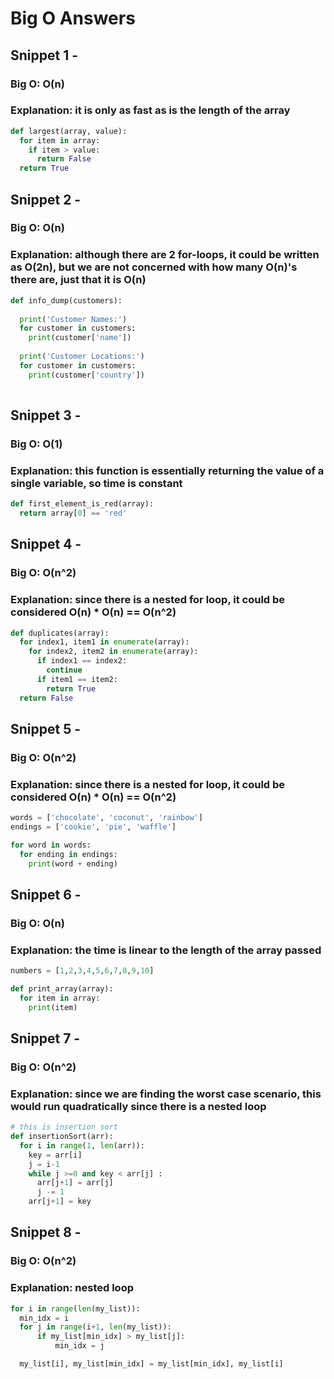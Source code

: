# Big O Answers

## Snippet 1 -
### Big O: O(n)
### Explanation: it is only as fast as is the length of the array

```python
def largest(array, value):
  for item in array:
    if item > value:
      return False
  return True 
```


## Snippet 2 -
### Big O: O(n)
### Explanation: although there are 2 for-loops, it could be written as O(2n), but we are not concerned with how many O(n)'s there are, just that it is O(n)

```python
def info_dump(customers):
  
  print('Customer Names:')
  for customer in customers: 
    print(customer['name'])
  
  print('Customer Locations:')
  for customer in customers: 
    print(customer['country'])
  
```

## Snippet 3 -
### Big O: O(1)
### Explanation: this function is essentially returning the value of a single variable, so time is constant

```python
def first_element_is_red(array):
  return array[0] == 'red' 
```

## Snippet 4 -
### Big O: O(n^2)
### Explanation: since there is a nested for loop, it could be considered O(n) * O(n) == O(n^2)

```python
def duplicates(array):
  for index1, item1 in enumerate(array):
    for index2, item2 in enumerate(array):
      if index1 == index2:
        continue
      if item1 == item2:
        return True
  return False
``` 

## Snippet 5 -
### Big O: O(n^2)
### Explanation: since there is a nested for loop, it could be considered O(n) * O(n) == O(n^2)

```python
words = ['chocolate', 'coconut', 'rainbow']
endings = ['cookie', 'pie', 'waffle']

for word in words:
  for ending in endings:
    print(word + ending)

```

## Snippet 6 -
### Big O: O(n)
### Explanation: the time is linear to the length of the array passed

```python
numbers = [1,2,3,4,5,6,7,8,9,10]

def print_array(array):
  for item in array:
    print(item)

```

## Snippet 7 -
### Big O: O(n^2)
### Explanation: since we are finding the worst case scenario, this would run quadratically since there is a nested loop

```python
# this is insertion sort
def insertionSort(arr): 
  for i in range(1, len(arr)): 
    key = arr[i] 
    j = i-1
    while j >=0 and key < arr[j] : 
      arr[j+1] = arr[j] 
      j -= 1
    arr[j+1] = key 
```

## Snippet 8 -
### Big O: O(n^2)
### Explanation: nested loop

```python
for i in range(len(my_list)):
  min_idx = i
  for j in range(i+1, len(my_list)):
      if my_list[min_idx] > my_list[j]:
          min_idx = j

  my_list[i], my_list[min_idx] = my_list[min_idx], my_list[i]
```